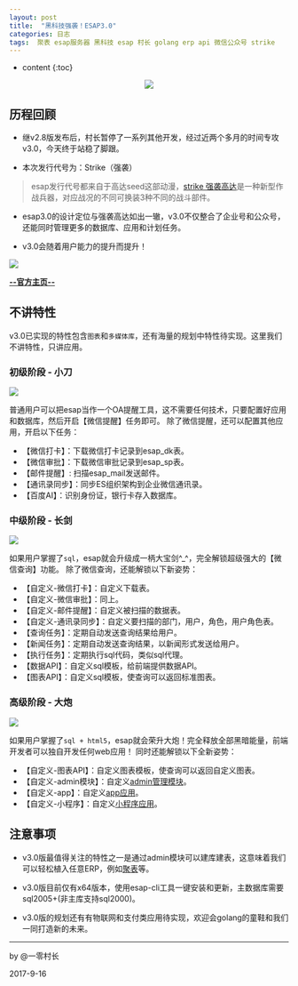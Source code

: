 ```yaml
---
layout: post
title:  "黑科技强袭！ESAP3.0"
categories: 日志
tags:  聚表 esap服务器 黑科技 esap 村长 golang erp api 微信公众号 strike
---
```


* content
{:toc}

<p align="center">
  <img src="/img/esapLinkAll.png">
</p>

## 历程回顾
* 继v2.8版发布后，村长暂停了一系列其他开发，经过近两个多月的时间专攻v3.0，今天终于站稳了脚跟。

* 本次发行代号为：Strike（强袭）

> esap发行代号都来自于高达seed这部动漫，[strike 强袭高达](https://baike.baidu.com/item/%E5%BC%BA%E8%A2%AD%E9%AB%98%E8%BE%BE/2838106?fr=aladdin)是一种新型作战兵器，对应战况的不同可换装3种不同的战斗部件。

* esap3.0的设计定位与强袭高达如出一辙，v3.0不仅整合了企业号和公众号，还能同时管理更多的数据库、应用和计划任务。

* v3.0会随着用户能力的提升而提升！

![](/img/strike.png)

**[--官方主页--](https://esap.erp8.net)**

## 不讲特性
v3.0已实现的特性包含`图表`和`多媒体库`，还有海量的规划中特性待实现。这里我们不讲特性，只讲应用。

### 初级阶段 - 小刀
![](/img/strike-1.png)

普通用户可以把esap当作一个OA提醒工具，这不需要任何技术，只要配置好应用和数据库，然后开启【微信提醒】任务即可。
除了微信提醒，还可以配置其他应用，开启以下任务：
- 【微信打卡】：下载微信打卡记录到esap_dk表。
- 【微信审批】：下载微信审批记录到esap_sp表。
- 【邮件提醒】: 扫描esap_mail发送邮件。
- 【通讯录同步】：同步ES组织架构到企业微信通讯录。
- 【百度AI】：识别身份证，银行卡存入数据库。

### 中级阶段 - 长剑
![](/img/strike-2.png)

如果用户掌握了`sql`，esap就会升级成一柄大宝剑^_^，完全解锁超级强大的【微信查询】功能。
除了微信查询，还能解锁以下新姿势：
- 【自定义-微信打卡】：自定义下载表。
- 【自定义-微信审批】：同上。
- 【自定义-邮件提醒】：自定义被扫描的数据表。
- 【自定义-通讯录同步】：自定义要扫描的部门，用户，角色，用户角色表。
- 【查询任务】：定期自动发送查询结果给用户。
- 【新闻任务】：定期自动发送查询结果，以新闻形式发送给用户。
- 【执行任务】：定期执行sql代码，类似sql代理。
- 【数据API】：自定义sql模板，给前端提供数据API。
- 【图表API】：自定义sql模板，使查询可以返回标准图表。

### 高级阶段 - 大炮
![](/img/strike-3.png)

如果用户掌握了`sql + html5`，esap就会荣升大炮！完全释放全部黑暗能量，前端开发者可以独自开发任何web应用！
同时还能解锁以下全新姿势：
- 【自定义-图表API】：自定义图表模板，使查询可以返回自定义图表。
- 【自定义-admin模块】：自定义[admin管理模块](https://github.com/esap/admin)。
- 【自定义-app】：自定义[app应用](https://github.com/esap/app)。
- 【自定义-小程序】：自定义[小程序应用](https://github.com/esap/miniapp)。


## 注意事项
* v3.0版最值得关注的特性之一是通过admin模块可以建库建表，这意味着我们可以轻松植入任意ERP，例如[聚表](http://bbs.juable.com)等。

* v3.0版目前仅有x64版本，使用esap-cli工具一键安装和更新，主数据库需要sql2005+(非主库支持sql2000)。

* v3.0版的规划还有有物联网和支付类应用待实现，欢迎会golang的童鞋和我们一同打造新的未来。

<hr>
by @一零村长

2017-9-16
